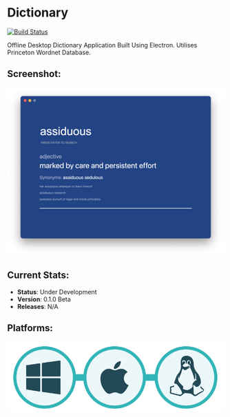 # Dictionary

[![Build Status](https://travis-ci.org/luciferreeves/dictionary.svg?branch=master)](https://travis-ci.org/luciferreeves/dictionary)

Offline Desktop Dictionary Application Built Using Electron. Utilises Princeton Wordnet Database.

## Screenshot:

![Screenshot](docs/screenshots/shot_1.png)

## Current Stats:

- **Status**: Under Development
- **Version**: 0.1.0 Beta
- **Releases**: N/A

## Platforms:

![Platforms](docs/images/hi-res-logos.png)
